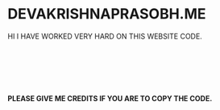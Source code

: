 # DEVAKRISHNAPRASOBH.ME

<p>HI I HAVE WORKED VERY HARD ON THIS WEBSITE CODE.&nbsp;</p>
<p><br></p>
<p><br></p>
<p><br></p>
<p><strong>PLEASE GIVE ME CREDITS IF YOU ARE TO COPY THE CODE.</strong></p>
